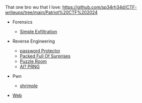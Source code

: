 That one bro wu that I love: https://github.com/sp34rh34d/CTF-writeups/tree/main/Patriot%20CTF%202024

* Forensics
    + [Simple Exfiltration](./Forensic/README.md#SimpleExfiltration)

* Reverse Engineering
    + [password Protector](./rev/README.md#passwordProtector)
    + [Packed Full Of Surprises](./rev/README.md#PackedFullOfSurprises)
    + [Puzzle Room](./rev/README.md#PuzzleRoom)
    + [AI? PRNG](./rev/README.md#AIPRNG)

* Pwn
    + [shrimple](./pwn/shrimple/solve.py)

* [Web](./web)
